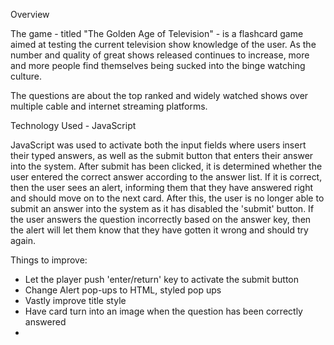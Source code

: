 Overview

The game - titled "The Golden Age of Television" - is a flashcard game aimed at testing the current television show knowledge of the user. As the number and quality of great shows released continues to increase, more and more people find themselves being sucked into the binge watching culture.

The questions are about the top ranked and widely watched shows over multiple cable and internet streaming platforms.


Technology Used - JavaScript

JavaScript was used to activate both the input fields where users insert their typed answers, as well as the submit button that enters their answer into the system. After submit has been clicked, it is determined whether the user entered the correct answer according to the answer list. If it is correct, then the user sees an alert, informing them that they have answered right and should move on to the next card. After this, the user is no longer able to submit an answer into the system as it has disabled the 'submit' button. If the user answers the question incorrectly based on the answer key, then the alert will let them know that they have gotten it wrong and should try again.

Things to improve:
- Let the player push 'enter/return' key to activate the submit button
- Change Alert pop-ups to HTML, styled pop ups
- Vastly improve title style
- Have card turn into an image when the question has been correctly answered
-


